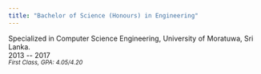 ```yaml
---
title: "Bachelor of Science (Honours) in Engineering"
---
```

Specialized in Computer Science Engineering, University of Moratuwa, Sri Lanka.  
2013 -- 2017  
<em><sup> First Class, GPA: 4.05/4.20 </sup></em>
